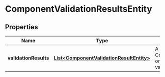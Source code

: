 
# ComponentValidationResultsEntity

## Properties
Name | Type | Description | Notes
------------ | ------------- | ------------- | -------------
**validationResults** | [**List&lt;ComponentValidationResultEntity&gt;**](ComponentValidationResultEntity.md) | A List of ComponentValidationResultEntity, one for each component that is validated |  [optional]



